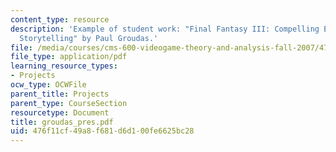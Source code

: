 ```yaml
---
content_type: resource
description: 'Example of student work: "Final Fantasy III: Compelling Environmental
  Storytelling" by Paul Groudas.'
file: /media/courses/cms-600-videogame-theory-and-analysis-fall-2007/476f11cf49a8f681d6d100fe6625bc28_groudas_pres.pdf
file_type: application/pdf
learning_resource_types:
- Projects
ocw_type: OCWFile
parent_title: Projects
parent_type: CourseSection
resourcetype: Document
title: groudas_pres.pdf
uid: 476f11cf-49a8-f681-d6d1-00fe6625bc28
---
```

